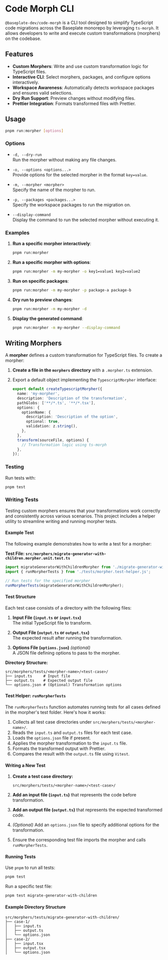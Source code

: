 # Code Morph CLI

`@baseplate-dev/code-morph` is a CLI tool designed to simplify TypeScript code migrations across the Baseplate monorepo by leveraging `ts-morph`. It allows developers to write and execute custom transformations (morphers) on the codebase.

## Features

- **Custom Morphers**: Write and use custom transformation logic for TypeScript files.
- **Interactive CLI**: Select morphers, packages, and configure options interactively.
- **Workspace Awareness**: Automatically detects workspace packages and ensures valid selections.
- **Dry Run Support**: Preview changes without modifying files.
- **Prettier Integration**: Formats transformed files with Prettier.

## Usage

```bash
pnpm run:morpher [options]
```

### Options

- `-d, --dry-run`  
  Run the morpher without making any file changes.

- `-o, --options <options...>`  
  Provide options for the selected morpher in the format `key=value`.

- `-m, --morpher <morpher>`  
  Specify the name of the morpher to run.

- `-p, --packages <packages...>`  
  Specify the workspace packages to run the migration on.

- `--display-command`  
  Display the command to run the selected morpher without executing it.

### Examples

1. **Run a specific morpher interactively**:

   ```bash
   pnpm run:morpher
   ```

2. **Run a specific morpher with options**:

   ```bash
   pnpm run:morpher -m my-morpher -o key1=value1 key2=value2
   ```

3. **Run on specific packages**:

   ```bash
   pnpm run:morpher -m my-morpher -p package-a package-b
   ```

4. **Dry run to preview changes**:

   ```bash
   pnpm run:morpher -m my-morpher -d
   ```

5. **Display the generated command**:
   ```bash
   pnpm run:morpher -m my-morpher --display-command
   ```

## Writing Morphers

A **morpher** defines a custom transformation for TypeScript files. To create a morpher:

1. **Create a file in the `morphers` directory** with a `.morpher.ts` extension.
2. Export a default object implementing the `TypescriptMorpher` interface:

   ```typescript
   export default createTypescriptMorpher({
     name: 'my-morpher',
     description: 'Description of the transformation',
     pathGlobs: ['**/*.ts', '**/*.tsx'],
     options: {
       optionName: {
         description: 'Description of the option',
         optional: true,
         validation: z.string(),
       },
     },
     transform(sourceFile, options) {
       // Transformation logic using ts-morph
     },
   });
   ```

### Testing

Run tests with:

```bash
pnpm test
```

### Writing Tests

Testing custom morphers ensures that your transformations work correctly and consistently across various scenarios. This project includes a helper utility to streamline writing and running morpher tests.

#### Example Test

The following example demonstrates how to write a test for a morpher:

**Test File: `src/morphers/migrate-generator-with-children.morpher.unit.test.ts`**

```typescript
import migrateGeneratorWithChildrenMorpher from './migrate-generator-with-children.morpher.js';
import { runMorpherTests } from './tests/morpher.test-helper.js';

// Run tests for the specified morpher
runMorpherTests(migrateGeneratorWithChildrenMorpher);
```

#### Test Structure

Each test case consists of a directory with the following files:

1. **Input File (`input.ts` or `input.tsx`)**  
   The initial TypeScript file to transform.

2. **Output File (`output.ts` or `output.tsx`)**  
   The expected result after running the transformation.

3. **Options File (`options.json`)** _(optional)_  
   A JSON file defining options to pass to the morpher.

**Directory Structure:**

```plaintext
src/morphers/tests/<morpher-name>/<test-case>/
├── input.ts     # Input file
├── output.ts    # Expected output file
└── options.json # (Optional) Transformation options
```

#### Test Helper: `runMorpherTests`

The `runMorpherTests` function automates running tests for all cases defined in the morpher's test folder. Here's how it works:

1. Collects all test case directories under `src/morphers/tests/<morpher-name>/`.
2. Reads the `input.ts` and `output.ts` files for each test case.
3. Loads the `options.json` file if present.
4. Applies the morpher transformation to the `input.ts` file.
5. Formats the transformed output with Prettier.
6. Compares the result with the `output.ts` file using `Vitest`.

#### Writing a New Test

1. **Create a test case directory:**

   ```plaintext
   src/morphers/tests/<morpher-name>/<test-case>/
   ```

2. **Add an input file (`input.ts`)** that represents the code before transformation.

3. **Add an output file (`output.ts`)** that represents the expected transformed code.

4. _(Optional)_ Add an `options.json` file to specify additional options for the transformation.

5. Ensure the corresponding test file imports the morpher and calls `runMorpherTests`.

#### Running Tests

Use `pnpm` to run all tests:

```bash
pnpm test
```

Run a specific test file:

```bash
pnpm test migrate-generator-with-children
```

#### Example Directory Structure

```plaintext
src/morphers/tests/migrate-generator-with-children/
├── case-1/
│   ├── input.ts
│   ├── output.ts
│   └── options.json
├── case-2/
│   ├── input.tsx
│   ├── output.tsx
│   └── options.json
```
